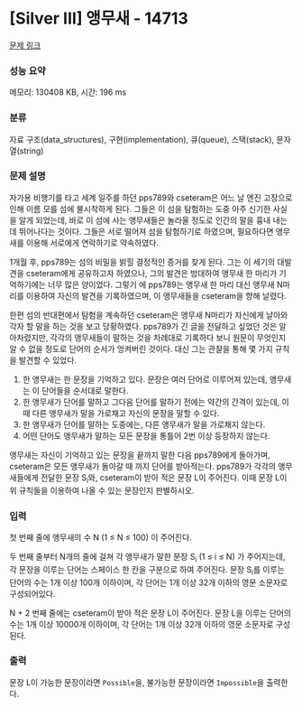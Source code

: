 # [Silver III] 앵무새 - 14713 

[문제 링크](https://www.acmicpc.net/problem/14713) 

### 성능 요약

메모리: 130408 KB, 시간: 196 ms

### 분류

자료 구조(data_structures), 구현(implementation), 큐(queue), 스택(stack), 문자열(string)

### 문제 설명

<p>자가용 비행기를 타고 세계 일주를 하던 pps789와 cseteram은 어느 날 엔진 고장으로 인해 이름 모를 섬에 불시착하게 된다. 그들은 이 섬을 탐험하는 도중 아주 신기한 사실을 알게 되었는데, 바로 이 섬에 사는 앵무새들은 놀라울 정도로 인간의 말을 흉내 내는 데 뛰어나다는 것이다. 그들은 서로 떨어져 섬을 탐험하기로 하였으며, 필요하다면 앵무새를 이용해 서로에게 연락하기로 약속하였다.</p>

<p>1개월 후, pps789는 섬의 비밀을 밝힐 결정적인 증거를 찾게 된다. 그는 이 세기의 대발견을 cseteram에게 공유하고자 하였으나, 그의 발견은 방대하여 앵무새 한 마리가 기억하기에는 너무 많은 양이었다. 그렇기 에 pps789는 앵무새 한 마리 대신 앵무새 N마리를 이용하여 자신의 발견을 기록하였으며, 이 앵무새들을 cseteram을 향해 날렸다.</p>

<p>한편 섬의 반대편에서 탐험을 계속하던 cseteram은 앵무새 N마리가 자신에게 날아와 각자 할 말을 하는 것을 보고 당황하였다. pps789가 긴 글을 전달하고 싶었던 것은 알아차렸지만, 각각의 앵무새들이 말하는 것을 차례대로 기록하다 보니 원문이 무엇인지 알 수 없을 정도로 단어의 순서가 엉켜버린 것이다. 대신 그는 관찰을 통해 몇 가지 규칙을 발견할 수 있었다.</p>

<ol>
	<li>한 앵무새는 한 문장을 기억하고 있다. 문장은 여러 단어로 이루어져 있는데, 앵무새는 이 단어들을 순서대로 말한다.</li>
	<li>한 앵무새가 단어를 말하고 그다음 단어를 말하기 전에는 약간의 간격이 있는데, 이때 다른 앵무새가 말을 가로채고 자신의 문장을 말할 수 있다.</li>
	<li>한 앵무새가 단어를 말하는 도중에는, 다른 앵무새가 말을 가로채지 않는다.</li>
	<li>어떤 단어도 앵무새가 말하는 모든 문장을 통틀어 2번 이상 등장하지 않는다.</li>
</ol>

<p>앵무새는 자신이 기억하고 있는 문장을 끝까지 말한 다음 pps789에게 돌아가며, cseteram은 모든 앵무새가 돌아갈 때 까지 단어를 받아적는다. pps789가 각각의 앵무새들에게 전달한 문장 S<sub>i</sub>와, cseteram이 받아 적은 문장 L이 주어진다. 이때 문장 L이 위 규칙들을 이용하여 나올 수 있는 문장인지 판별하시오.</p>

### 입력 

 <p>첫 번째 줄에 앵무새의 수 N (1 ≤ N ≤ 100) 이 주어진다.</p>

<p>두 번째 줄부터 N개의 줄에 걸쳐 각 앵무새가 말한 문장 S<sub>i</sub> (1 ≤ i ≤ N) 가 주어지는데, 각 문장을 이루는 단어는 스페이스 한 칸을 구분으로 하여 주어진다. 문장 S<sub>i</sub>를 이루는 단어의 수는 1개 이상 100개 이하이며, 각 단어는 1개 이상 32개 이하의 영문 소문자로 구성되어있다.</p>

<p>N + 2 번째 줄에는 cseteram이 받아 적은 문장 L이 주어진다. 문장 L을 이루는 단어의 수는 1개 이상 10000개 이하이며, 각 단어는 1개 이상 32개 이하의 영문 소문자로 구성된다.</p>

### 출력 

 <p>문장 L이 가능한 문장이라면 <code>Possible</code>을, 불가능한 문장이라면 <code>Impossible</code>을 출력한다.</p>

